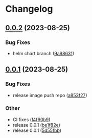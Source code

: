 # Changelog

## [0.0.2](https://github.com/spectrocloud-labs/valid8or-plugin-aws/compare/v0.0.1...v0.0.2) (2023-08-25)


### Bug Fixes

* helm chart branch ([9a98631](https://github.com/spectrocloud-labs/valid8or-plugin-aws/commit/9a98631d8a98587fd04399525331dffca7e5fcc7))

## [0.0.1](https://github.com/spectrocloud-labs/valid8or-plugin-aws/compare/v0.0.1...v0.0.1) (2023-08-25)


### Bug Fixes

* release image push repo ([a853f27](https://github.com/spectrocloud-labs/valid8or-plugin-aws/commit/a853f27babf5a1b10a12dd00a7ef14433f343044))


### Other

* CI fixes ([f4f60b9](https://github.com/spectrocloud-labs/valid8or-plugin-aws/commit/f4f60b956bdb4a37f542f0e5693a52aeed2699f5))
* release 0.0.1 ([be1f82e](https://github.com/spectrocloud-labs/valid8or-plugin-aws/commit/be1f82e2db6e32aa33dbd1ffb7aa7a88798b9599))
* release 0.0.1 ([5d55fbb](https://github.com/spectrocloud-labs/valid8or-plugin-aws/commit/5d55fbbd58d96bc8d3c46cb2a7899048ebaf63f6))

